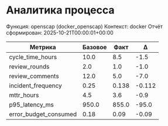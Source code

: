 # Аналитика процесса

Функция: openscap (docker_openscap)
Контекст: docker
Отчёт сформирован: 2025-10-21T00:00:01+00:00

| Метрика | Базовое | Факт | Δ |
|---------|---------|------|---|
| cycle_time_hours | 10.0 | 8.5 | -1.5 |
| review_rounds | 2.0 | 1.0 | -1.0 |
| review_comments | 12.0 | 5.0 | -7.0 |
| incident_frequency | 0.25 | 0.138 | -0.112 |
| mttr_hours | 4.5 | 3.6 | -0.9 |
| p95_latency_ms | 950.0 | 855.0 | -95.0 |
| error_budget_consumed | 0.18 | 0.09 | -0.09 |

